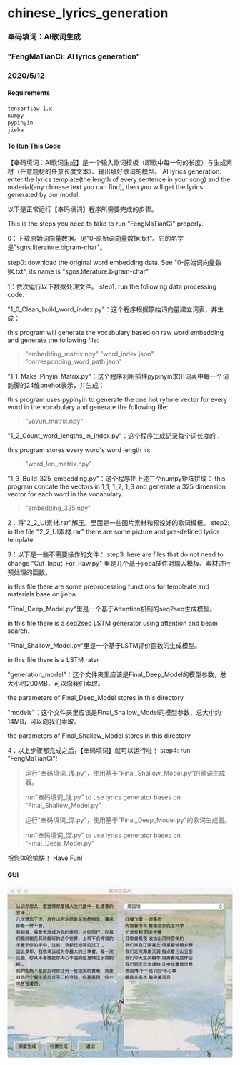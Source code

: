 # chinese_lyrics_generation
### 奉码填词：AI歌词生成
### "FengMaTianCi: AI lyrics generation"
### 2020/5/12 

#### Requirements

 ```
tensorflow 1.x
numpy
pypinyin
jieba
 ```
#### To Run This Code
【奉码填词：AI歌词生成】是一个输入歌词模板（即歌中每一句的长度）与生成素材（任意题材的任意长度文本）、输出填好歌词的模型。
AI lyrics generation: enter the lyrics template(the length of every sentence in your song) and the material(any chinese text you can find), then you will get the lyrics generated by our model.

以下是正常运行【奉码填词】程序所需要完成的步骤。

This is the steps you need to take to run "FengMaTianCi" properly.

0：下载原始词向量数据。见"0-原始词向量数据.txt"。它的名字是"sgns.literature.bigram-char"。

step0: download the original word embedding data. See "0-原始词向量数据.txt", its name is "sgns.literature.bigram-char"

1：依次运行以下数据处理文件。
step1: run the following data processing code.

"1_0_Clean_build_word_index.py"：这个程序根据原始词向量建立词表，并生成：

this program will generate the vocabulary based on raw word embedding and generate the following file:

>"embedding_matrix.npy"
>"word_index.json"
>"corresponding_word_path.json"

"1_1_Make_Pinyin_Matrix.py"：这个程序利用插件pypinyin求出词表中每一个词韵脚的24维onehot表示，并生成：

this program uses pypinyin to generate the one hot ryhme vector for every word in the vocabulary and generate the following file: 
>"yayun_matrix.npy"

"1_2_Count_word_lengths_in_Index.py"：这个程序生成记录每个词长度的：

this program stores every word's word length in:
>"word_len_matrix.npy"

"1_3_Build_325_embedding.py"：这个程序把上述三个numpy矩阵拼成：
this program concate the vectors in 1_1, 1_2, 1_3 and generate a 325 dimension vector for each word in the vocabulary.
>"embedding_325.npy"

2：将"2_2_UI素材.rar"解压。里面是一些图片素材和预设好的歌词模板。
step2: in the file "2_2_UI素材.rar" there are some picture and pre-defined lyrics template.

3：以下是一些不需要操作的文件：
step3: here are files that do not need to change
"Cut_Input_For_Raw.py" 里是几个基于jieba插件对输入模板、素材进行预处理的函数。

in this file there are some preprocessing functions for templeate and materials base on jieba

"Final_Deep_Model.py"里是一个基于Attention机制的seq2seq生成模型。

in this file there is a seq2seq LSTM generator using attention and beam search.

"Final_Shallow_Model.py"里是一个基于LSTM评价函数的生成模型。

in this file there is a LSTM rater

"generation_model"：这个文件夹里应该是Final_Deep_Model的模型参数，总大小约200MB，可以向我们索取。

the parameters of Final_Deep_Model stores in this directory

"models"：这个文件夹里应该是Final_Shallow_Model的模型参数，总大小约14MB，可以向我们索取。

the parameters of Final_Shallow_Model stores in this directory

4：以上步骤都完成之后，【奉码填词】就可以运行啦！
step4: run "FengMaTianCi"!
>运行"奉码填词_浅.py"，使用基于"Final_Shallow_Model.py"的歌词生成器。
>
>  run"奉码填词_浅.py" to use lyrics generator bases on "Final_Shallow_Model.py"
>  
>运行"奉码填词_深.py"，使用基于"Final_Deep_Model.py"的歌词生成器。
>
>  run"奉码填词_深.py" to use lyrics generator bases on "Final_Deep_Model.py"

祝您体验愉快！
Have Fun!

#### GUI
![gui_pic](gui_pic.jpg)
